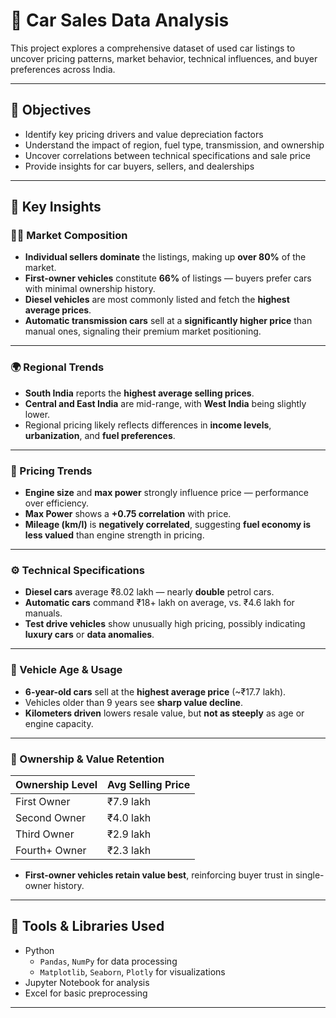 # 🚗 Car Sales Data Analysis

This project explores a comprehensive dataset of used car listings to uncover pricing patterns, market behavior, technical influences, and buyer preferences across India.

---

## 📌 Objectives

- Identify key pricing drivers and value depreciation factors
- Understand the impact of region, fuel type, transmission, and ownership
- Uncover correlations between technical specifications and sale price
- Provide insights for car buyers, sellers, and dealerships

---

## 🧾 Key Insights

### 🧍‍♂️ Market Composition

- **Individual sellers dominate** the listings, making up **over 80%** of the market.
- **First-owner vehicles** constitute **66%** of listings — buyers prefer cars with minimal ownership history.
- **Diesel vehicles** are most commonly listed and fetch the **highest average prices**.
- **Automatic transmission cars** sell at a **significantly higher price** than manual ones, signaling their premium market positioning.

---

### 🌍 Regional Trends

- **South India** reports the **highest average selling prices**.
- **Central and East India** are mid-range, with **West India** being slightly lower.
- Regional pricing likely reflects differences in **income levels**, **urbanization**, and **fuel preferences**.

---

### 💸 Pricing Trends

- **Engine size** and **max power** strongly influence price — performance over efficiency.
- **Max Power** shows a **+0.75 correlation** with price.
- **Mileage (km/l)** is **negatively correlated**, suggesting **fuel economy is less valued** than engine strength in pricing.

---

### ⚙️ Technical Specifications

- **Diesel cars** average ₹8.02 lakh — nearly **double** petrol cars.
- **Automatic cars** command ₹18+ lakh on average, vs. ₹4.6 lakh for manuals.
- **Test drive vehicles** show unusually high pricing, possibly indicating **luxury cars** or **data anomalies**.

---

### 📆 Vehicle Age & Usage

- **6-year-old cars** sell at the **highest average price** (~₹17.7 lakh).
- Vehicles older than 9 years see **sharp value decline**.
- **Kilometers driven** lowers resale value, but **not as steeply** as age or engine capacity.

---

### 👥 Ownership & Value Retention

| Ownership Level  | Avg Selling Price |
|------------------|-------------------|
| First Owner      | ₹7.9 lakh         |
| Second Owner     | ₹4.0 lakh         |
| Third Owner      | ₹2.9 lakh         |
| Fourth+ Owner    | ₹2.3 lakh         |

- **First-owner vehicles retain value best**, reinforcing buyer trust in single-owner history.

---

## 🧰 Tools & Libraries Used

- Python
  - `Pandas`, `NumPy` for data processing
  - `Matplotlib`, `Seaborn`, `Plotly` for visualizations
- Jupyter Notebook for analysis
- Excel for basic preprocessing

---


